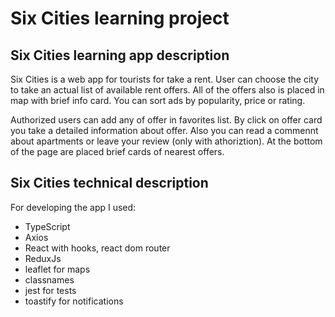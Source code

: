 # Six Cities learning project

## Six Cities learning app description

Six Cities is a web app for tourists for take a rent. User can choose the city to take an actual list of available rent offers. All of the offers also is placed in map with brief info card. You can sort ads by popularity, price or rating.

Authorized users can add any of offer in favorites list. By click on offer card you take a detailed information about offer. Also you can read a commennt about apartments or leave your review (only with athoriztion). At the bottom of the page are placed brief cards of nearest offers.



## Six Cities technical description

For developing the app I used:
- TypeScript
- Axios
- React with hooks, react dom router
- ReduxJs
- leaflet for maps
- classnames
- jest for tests
- toastify for notifications
